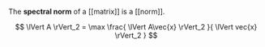 The **spectral norm** of a [[matrix]] is a [[norm]].

$$
\lVert A \rVert_2 = \max \frac{ \lVert A\vec{x} \rVert_2 }{ \lVert vec{x} \rVert_2 }
$$